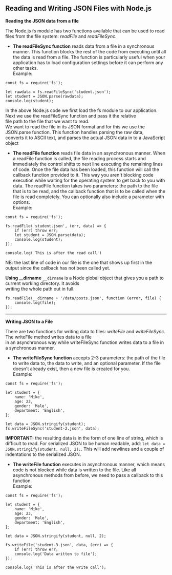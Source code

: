 ## Reading and Writing JSON Files with Node.js

**Reading the JSON data from a file**

The Node.js fs module has two functions available that can be used to read files from the file system: *readFile* and *readFileSync*.

* **The readFileSync function** reads data from a file in a synchronous manner. This function blocks the rest of the code from executing until all the data is read from a file. The function is particularly useful when your application has to load configuration settings before it can perform any other tasks.  
Example:  
```
const fs = require('fs');

let rawdata = fs.readFileSync('student.json');
let student = JSON.parse(rawdata);
console.log(student);
```
In the above Node.js code we first load the fs module to our application. Next we use the readFileSync function and pass it the relative  
file path to the file that we want to read.  
We want to read the file in its JSON format and for this we use the JSON.parse function. This function handles parsing the raw data,  
converts it to ASCII text, and parses the actual JSON data in to a JavaScript object

* **The readFile function** reads file data in an asynchronous manner. When a readFile function is called, the file reading process starts and immediately the control shifts to next line executing the remaining lines of code. Once the file data has been loaded, this function will call the callback function provided to it. This way you aren't blocking code execution while waiting for the operating system to get back to you with data. The readFile function takes two parameters: the path to the file that is to be read, and the callback function that is to be called when the file is read completely. You can optionally also include a parameter with options.  
Example:  
```
const fs = require('fs');

fs.readFile('student.json', (err, data) => {
    if (err) throw err;
    let student = JSON.parse(data);
    console.log(student);
});

console.log('This is after the read call')
```

NB: the last line of code in our file is the one that shows up first in the output since the callback has not been called yet.

**Using __dirname**
`__dirname` is a Node global object that gives you a path to current working directory. It avoids  
writing the whole path out in full.
```
fs.readFile(__dirname + '/data/posts.json', function (error, file) {
    console.log(file);
});
```

--------------
**Writing JSON to a File**

There are two functions for writing data to files: *writeFile* and *writeFileSync*. The writeFile method writes data to a file  
in an asynchronous way while writeFileSync function writes data to a file in a synchronous manner.

* **The writeFileSync function** accepts 2-3 parameters: the path of the file to write data to, the data to write, and an optional parameter. If the file doesn't already exist, then a new file is created for you.  
Example:  
```
const fs = require('fs');

let student = { 
    name: 'Mike',
    age: 23, 
    gender: 'Male',
    department: 'English',
};
 
let data = JSON.stringify(student);
fs.writeFileSync('student-2.json', data);
```
**IMPORTANT:** the resulting data is in the form of one line of string, which is difficult to read. For serialized JSON to be human readable, add: `let data = JSON.stringify(student, null, 2);`. This will add newlines and a couple of indentations to the serialized JSON.

* **The writeFile function** executes in asynchronous manner, which means code is not blocked while data is written to the file. Like all asynchronous methods from before, we need to pass a callback to this function.  
Example:
```
const fs = require('fs');

let student = { 
    name: 'Mike',
    age: 23, 
    gender: 'Male',
    department: 'English',
};
 
let data = JSON.stringify(student, null, 2);

fs.writeFile('student-3.json', data, (err) => {
    if (err) throw err;
    console.log('Data written to file');
});

console.log('This is after the write call');
```
